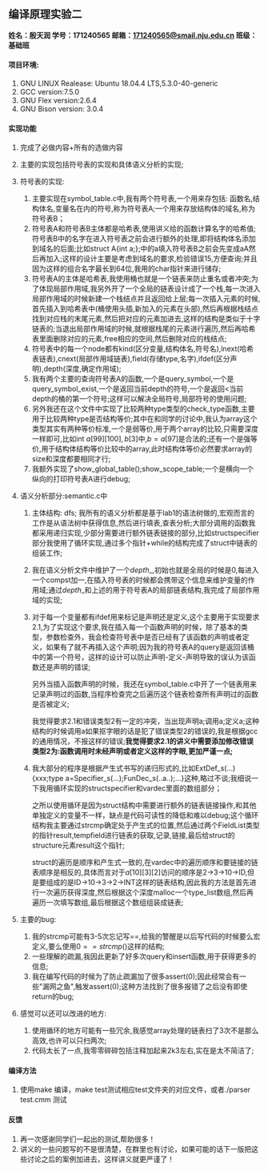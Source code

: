 ## 编译原理实验二

**姓名：殷天润 学号：171240565 邮箱：171240565@smail.nju.edu.cn 班级：基础班** 

#### 项目环境:

1. GNU LINUX Realease: Ubuntu 18.04.4 LTS,5.3.0-40-generic
2. GCC version:7.5.0
3. GNU Flex version:2.6.4
4. GNU Bison version: 3.0.4

#### 实现功能

1. 完成了必做内容+所有的选做内容
2. 主要的实现包括符号表的实现和具体语义分析的实现;
3. 符号表的实现:
   1. 主要实现在symbol_table.c中,我有两个符号表,一个用来存包括: 函数名,结构体名,变量名在内的符号,称为符号表A;一个用来存放结构体的域名,称为符号表B；
   2. 符号表A和符号表B主体都是哈希表,使用讲义给的函数计算名字的哈希值;符号表B中的名字在进入符号表之前会进行额外的处理,即将结构体名添加到域名的后面;比如struct A{int a;};中的a填入符号表B之前会先变成aA然后再加入;这样的设计主要是考虑到域名的要求,检验错误15,方便查询;并且因为这样的组合名字最长到64位,我用的char指针来进行储存;
   3. 符号表A的主体是哈希表,我使用桶也就是一个链表来防止重名或者冲突;为了体现局部作用域,我另外开了一个全局的链表设计成了一个栈,每一次进入局部作用域的时候新建一个栈结点并且返回给上层;每一次插入元素的时候,首先插入到哈希表中(桶使用头插,新加入的元素在头部),然后再根据栈结点找到对应栈的末尾元素,然后把对应的元素加进去,这样的结构是类似于十字链表的;当退出局部作用域的时候,就根据栈尾的元素进行遍历,然后再哈希表里面删除对应的元素,free相应的空间,然后删除对应的栈结点;
   4. 符号表中的每一个node都有kind(区分变量,结构体名,符号名),lnext(哈希表链表),cnext(局部作用域链表),field(存储type,名字),ifdef(区分声明),depth(深度,确定作用域);
   5. 我有两个主要的查询符号表A的函数,一个是query_symbol,一个是query_symbol_exist,一个是返回当前depth的符号,一个是返回<当前depth的桶的第一个符号;这样可以解决全局符号,局部符号的使用问题;
   6. 另外我还在这个文件中实现了比较两种type类型的check_type函数,主要用于比较两种type是否结构等价;其中在和同学的讨论中,我认为array这个类型其实有两种等价标准,一个是弱等价,用于两个array的比较,只需要深度一样即可,比如int $a[99][100],b[3]$中,$b=a[97]$是合法的;还有一个是强等价,用于结构体结构等价比较中的array,此时结构体等价必然要求array的size和深度都要相同才行;
   7. 我额外实现了show_global_table();show_scope_table;一个是横向一个纵向的打印符号表A进行debug;

4. 语义分析部分:semantic.c中

   1. 主体结构: dfs; 我所有的语义分析都是基于lab1的语法树做的,宏观而言的工作是从语法树中获得信息,然后进行填表,查表分析;大部分调用的函数我都采用递归实现,少部分需要进行额外链表链接的部分,比如structspecifier部分我使用了循环实现,通过多个指针+while的结构完成了struct中链表的组装工作;

   2. 我在语义分析文件中维护了一个$depth\_$,初始也就是全局的时候是0,每进入一个compst加一,在插入符号表的时候都会携带这个信息来维护变量的作用域;通过$depth\_$和上述的用于符号表A的局部链表结构,我完成了局部作用域的实现;

   3. 对于每一个变量都有ifdef用来标记是声明还是定义,这个主要用于实现要求2.1,为了实现这个要求,我在插入每一个函数声明的时候，除了基本的类型，参数检查外，我会检查符号表中是否已经有了该函数的声明或者定义，如果有了就不再插入这个声明;因为我的符号表A的query是返回该桶中的第一个符号，这样的设计可以防止声明-定义-声明导致的误认为该函数还是声明的错误;

      另外当插入函数声明的时候，我还在symbol_table.c中开了一个链表用来记录声明过的函数,当程序检查完之后遍历这个链表检查所有声明过的函数是否被定义;

      我觉得要求2.1和错误类型2有一定的冲突，当出现声明a;调用a;定义a;这种结构的时候调用a如果抠字眼的话是犯了错误类型2的错误的,我是根据gcc的通用情况，不报这样的错误;**我觉得要求2.1的讲义中需要添加修改错误类型2为:函数调用时未经声明或者定义这样的字眼,更加严谨一点;**

   4. 我大部分的程序是根据产生式书写的递归形式的,比如ExtDef_s(...){xxx;type a=Specifier_s(...);FunDec_s(..a..);...}这种,略过不谈;我细说一下我用循环实现的structspecifier和vardec里面的数组部分；

      之所以使用循环是因为struct结构中需要进行额外的链表链接操作,和其他单独定义的变量不一样，缺点是代码可读性的降低和难以debug;这个循环结构我主要通过strcmp确定处于产生式的位置,然后通过两个FieldList类型的指针result,tempfield进行链表的获取,记录,链接,最后给struct的structure元素result这个指针;

      struct的遍历是顺序和产生式一致的,在vardec中的遍历顺序和要链接的链表顺序是相反的,具体而言对于$a[10][3][2]$访问的顺序是2->3->10->ID,但是要组成的是ID->10->3->2->INT这样的链表结构,因此我的方法是首先进行一次遍历获得深度,然后根据这个深度malloc一个type_list数组,然后再遍历一次填写数组,最后根据这个数组组装成链表;

5. 主要的bug:

   1. 我的strcmp可能有3-5次忘记写==,给我的警醒是以后写代码的时候要么宏定义,要么使用$0= =strcmp()$这样的结构;
   2. 一些理解的疏漏,我因此更新了好多次query和insert函数,用于获得更多的信息;
   3. 我在编写代码的时候为了防止疏漏加了很多assert(0);因此经常会有一些"漏网之鱼",触发assert(0);这种方法找到了很多报错了之后没有即使return的bug;

6. 感觉可以还可以改进的地方:

   1. 使用循环的地方可能有一些冗余,我感觉array处理的链表扫了3次不是那么高效,也许可以只扫两次;
   2. 代码太长了一点,我零零碎碎包括注释加起来2k3左右,实在是太不简洁了;

#### 编译方法

1. 使用make 编译，make test测试相应test文件夹的对应文件，或者./parser test.cmm 测试


#### 反馈

1. 再一次感谢同学们一起出的测试,帮助很多！
2. 讲义的一些问题写的不是很清楚，在群里也有讨论，如果可能的话下一版把这些讨论之后的案例加进去，这样讲义就更严谨了！



